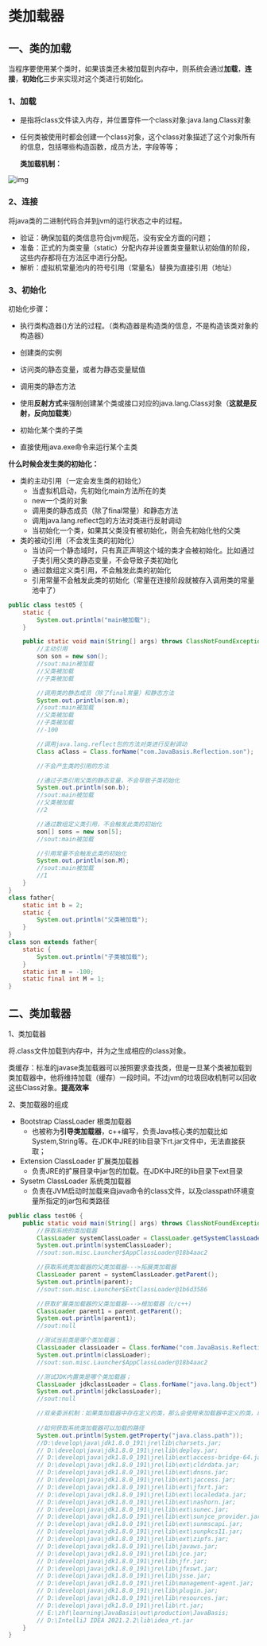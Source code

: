 # 	类加载器

## 一、类的加载

当程序要使用某个类时，如果该类还未被加载到内存中，则系统会通过**加载**，**连接**，**初始化**三步来实现对这个类进行初始化。

### 1、加载

- 是指将class文件读入内存，并位置穿件一个class对象:java.lang.Class对象

- 任何类被使用时都会创建一个class对象，这个class对象描述了这个对象所有的信息，包括哪些构造函数，成员方法，字段等等；

  **类加载机制：**

![img](https://img-blog.csdn.net/20170513124616156)



### 2、连接

将java类的二进制代码合并到jvm的运行状态之中的过程。

- 验证：确保加载的类信息符合jvm规范，没有安全方面的问题；
- 准备：正式的为类变量（static）分配内存并设置类变量默认初始值的阶段，这些内存都将在方法区中进行分配。
- 解析：虚拟机常量池内的符号引用（常量名）替换为直接引用（地址）



### 3、初始化

初始化步骤：

- 执行类构造器<clinit>()方法的过程。（类构造器是构造类的信息，不是构造该类对象的构造器）

- 创建类的实例
- 访问类的静态变量，或者为静态变量赋值
- 调用类的静态方法
- 使用**反射方式**来强制创建某个类或接口对应的java.lang.Class对象（**这就是反射，反向加载类**）
- 初始化某个类的子类
- 直接使用java.exe命令来运行某个主类


**什么时候会发生类的初始化：**

- 类的主动引用（一定会发生类的初始化）
  - 当虚拟机启动，先初始化main方法所在的类
  - new一个类的对象
  - 调用类的静态成员（除了final常量）和静态方法
  - 调用java.lang.reflect包的方法对类进行反射调动
  - 当初始化一个类，如果其父类没有被初始化，则会先初始化他的父类
- 类的被动引用（不会发生类的初始化）
  - 当访问一个静态域时，只有真正声明这个域的类才会被初始化。比如通过子类引用父类的静态变量，不会导致子类初始化
  - 通过数组定义类引用，不会触发此类的初始化
  - 引用常量不会触发此类的初始化（常量在连接阶段就被存入调用类的常量池中了）

```java
public class test05 {
    static {
        System.out.println("main被加载");
    }

    public static void main(String[] args) throws ClassNotFoundException {
        //主动引用
        son son = new son();
        //sout:main被加载
        //父类被加载
        //子类被加载

        //调用类的静态成员（除了final常量）和静态方法
        System.out.println(son.m);
        //sout:main被加载
        //父类被加载
        //子类被加载
        //-100

        //调用java.lang.reflect包的方法对类进行反射调动
        Class aClass = Class.forName("com.JavaBasis.Reflection.son");

        //不会产生类的引用的方法

        //通过子类引用父类的静态变量，不会导致子类初始化
        System.out.println(son.b);
        //sout:main被加载
        //父类被加载
        //2

        //通过数组定义类引用，不会触发此类的初始化
        son[] sons = new son[5];
        //sout:main被加载

        //引用常量不会触发此类的初始化
        System.out.println(son.M);
        //sout:main被加载
        //1
    }
}
class father{
    static int b = 2;
    static {
        System.out.println("父类被加载");
    }
}
class son extends father{
    static {
        System.out.println("子类被加载");
    }
    static int m = -100;
    static final int M = 1;
}

```


## 二、类加载器

1、类加载器

将.class文件加载到内存中，并为之生成相应的class对象。

类缓存：标准的javase类加载器可以按照要求查找类，但是一旦某个类被加载到类加载器中，他将维持加载（缓存）一段时间。不过jvm的垃圾回收机制可以回收这些Class对象。**提高效率**

2、类加载器的组成

- Bootstrap ClassLoader 根类加载器
  - 也被称为**引导类加载器**，c++编写，负责Java核心类的加载比如System,String等。在JDK中JRE的lib目录下rt.jar文件中，无法直接获取；
- Extension ClassLoader 扩展类加载器
  - 负责JRE的扩展目录中jar包的加载。在JDK中JRE的lib目录下ext目录
- Sysetm ClassLoader 系统类加载器
  - 负责在JVM启动时加载来自java命令的class文件，以及classpath环境变量所指定的jar包和类路径


```java
public class test06 {
    public static void main(String[] args) throws ClassNotFoundException {
        //获取系统的类加载器
        ClassLoader systemClassLoader = ClassLoader.getSystemClassLoader();
        System.out.println(systemClassLoader);
        //sout:sun.misc.Launcher$AppClassLoader@18b4aac2

        //获取系统类加载器的父类加载器--->拓展类加载器
        ClassLoader parent = systemClassLoader.getParent();
        System.out.println(parent);
        //sout:sun.misc.Launcher$ExtClassLoader@1b6d3586

        //获取扩展类加载器的父类加载器--->根加载器（c/c++)
        ClassLoader parent1 = parent.getParent();
        System.out.println(parent1);
        //sout:null

        //测试当前类是哪个类加载器；
        ClassLoader classLoader = Class.forName("com.JavaBasis.Reflection.test06").getClassLoader();
        System.out.println(classLoader);
        //sout:sun.misc.Launcher$AppClassLoader@18b4aac2

        //测试JDK内置类是哪个类加载器；
        ClassLoader jdkclassLoader = Class.forName("java.lang.Object").getClassLoader();
        System.out.println(jdkclassLoader);
        //sout:null

        //双亲委派机制：如果类加载器中存在定义的类，那么会使用来加载器中定义的类，以保证安全性
        
        //如何获取系统类加载器可以加载的路径
        System.out.println(System.getProperty("java.class.path"));
        //D:\develop\java\jdk1.8.0_191\jre\lib\charsets.jar;
        // D:\develop\java\jdk1.8.0_191\jre\lib\deploy.jar;
        // D:\develop\java\jdk1.8.0_191\jre\lib\ext\access-bridge-64.jar;
        // D:\develop\java\jdk1.8.0_191\jre\lib\ext\cldrdata.jar;
        // D:\develop\java\jdk1.8.0_191\jre\lib\ext\dnsns.jar;
        // D:\develop\java\jdk1.8.0_191\jre\lib\ext\jaccess.jar;
        // D:\develop\java\jdk1.8.0_191\jre\lib\ext\jfxrt.jar;
        // D:\develop\java\jdk1.8.0_191\jre\lib\ext\localedata.jar;
        // D:\develop\java\jdk1.8.0_191\jre\lib\ext\nashorn.jar;
        // D:\develop\java\jdk1.8.0_191\jre\lib\ext\sunec.jar;
        // D:\develop\java\jdk1.8.0_191\jre\lib\ext\sunjce_provider.jar;
        // D:\develop\java\jdk1.8.0_191\jre\lib\ext\sunmscapi.jar;
        // D:\develop\java\jdk1.8.0_191\jre\lib\ext\sunpkcs11.jar;
        // D:\develop\java\jdk1.8.0_191\jre\lib\ext\zipfs.jar;
        // D:\develop\java\jdk1.8.0_191\jre\lib\javaws.jar;
        // D:\develop\java\jdk1.8.0_191\jre\lib\jce.jar;
        // D:\develop\java\jdk1.8.0_191\jre\lib\jfr.jar;
        // D:\develop\java\jdk1.8.0_191\jre\lib\jfxswt.jar;
        // D:\develop\java\jdk1.8.0_191\jre\lib\jsse.jar;
        // D:\develop\java\jdk1.8.0_191\jre\lib\management-agent.jar;
        // D:\develop\java\jdk1.8.0_191\jre\lib\plugin.jar;
        // D:\develop\java\jdk1.8.0_191\jre\lib\resources.jar;
        // D:\develop\java\jdk1.8.0_191\jre\lib\rt.jar;
        // E:\zhf\learning\JavaBasis\out\production\JavaBasis;
        // D:\IntelliJ IDEA 2021.2.2\lib\idea_rt.jar
    }
}
```

